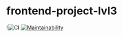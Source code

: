 # frontend-project-lvl3
!![CI](https://github.com/DmitriyK/frontend-project-lvl3/workflows/CI/badge.svg?branch=main)
[![Maintainability](https://api.codeclimate.com/v1/badges/799ad705a4a4991c872a/maintainability)](https://codeclimate.com/github/DmitriyK/frontend-project-lvl3/maintainability)